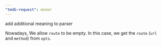 ```yaml
---
"tmdb-request": minor
---
```


add additional meaning to parser

Nowadays, We allow `route` to be empty. In this case, we get the `route` (`url` and `method`) from `opts`.

